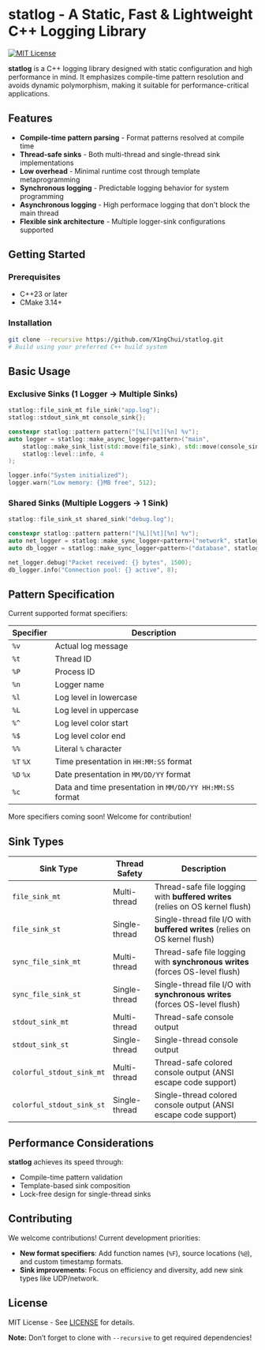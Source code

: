 # statlog - A Static, Fast & Lightweight C++ Logging Library

[![MIT License](https://img.shields.io/badge/license-MIT-blue.svg)](LICENSE)

**statlog** is a C++ logging library designed with static configuration and high performance in mind. It emphasizes compile-time pattern resolution and avoids dynamic polymorphism, making it suitable for performance-critical applications.

## Features

- **Compile-time pattern parsing** - Format patterns resolved at compile time
- **Thread-safe sinks** - Both multi-thread and single-thread sink implementations
- **Low overhead** - Minimal runtime cost through template metaprogramming
- **Synchronous logging** - Predictable logging behavior for system programming
- **Asynchronous logging** - High performace logging that don't block the main thread
- **Flexible sink architecture** - Multiple logger-sink configurations supported

## Getting Started

### Prerequisites
- C++23 or later
- CMake 3.14+

### Installation

```bash
git clone --recursive https://github.com/X1ngChui/statlog.git
# Build using your preferred C++ build system
```

## Basic Usage

### Exclusive Sinks (1 Logger → Multiple Sinks)

```cpp
statlog::file_sink_mt file_sink("app.log");
statlog::stdout_sink_mt console_sink{};

constexpr statlog::pattern pattern("[%L][%t][%n] %v");
auto logger = statlog::make_async_logger<pattern>("main", 
	statlog::make_sink_list(std::move(file_sink), std::move(console_sink)),
	statlog::level::info, 4
);

logger.info("System initialized");
logger.warn("Low memory: {}MB free", 512);
```

### Shared Sinks (Multiple Loggers → 1 Sink)

```cpp
statlog::file_sink_st shared_sink("debug.log");

constexpr statlog::pattern pattern("[%L][%t][%n] %v");
auto net_logger = statlog::make_sync_logger<pattern>("network", statlog::make_sink_list(shared_sink));
auto db_logger = statlog::make_sync_logger<pattern>("database", statlog::make_sink_list(shared_sink));

net_logger.debug("Packet received: {} bytes", 1500);
db_logger.info("Connection pool: {} active", 8);
```

## Pattern Specification

Current supported format specifiers:

| Specifier | Description             |
|-----------|-------------------------|
| `%v`      | Actual log message      |
| `%t`      | Thread ID               |
| `%P`      | Process ID              |
| `%n`      | Logger name             |
| `%l`      | Log level in lowercase  |
| `%L`      | Log level in uppercase  |
| `%^`      | Log level color start   |
| `%$`      | Log level color end     |
| `%%`      | Literal `%` character   |
| `%T` `%X` | Time presentation in `HH:MM:SS` format |
| `%D` `%x` | Date presentation in `MM/DD/YY` format |
| `%c`      | Data and time presentation in `MM/DD/YY HH:MM:SS` format |


More specifiers coming soon! Welcome for contribution!

## Sink Types

| Sink Type                  | Thread Safety  | Description                                                                  |
|----------------------------|----------------|------------------------------------------------------------------------------|
| `file_sink_mt`             | Multi-thread   | Thread-safe file logging with **buffered writes** (relies on OS kernel flush)|
| `file_sink_st`             | Single-thread  | Single-thread file I/O with **buffered writes** (relies on OS kernel flush)  |
| `sync_file_sink_mt`        | Multi-thread   | Thread-safe file logging with **synchronous writes** (forces OS-level flush) |
| `sync_file_sink_st`        | Single-thread  | Single-thread file I/O with **synchronous writes** (forces OS-level flush)   |
| `stdout_sink_mt`           | Multi-thread   | Thread-safe console output                                                   |
| `stdout_sink_st`           | Single-thread  | Single-thread console output                                                 |
| `colorful_stdout_sink_mt`  | Multi-thread   | Thread-safe colored console output (ANSI escape code support)                |
| `colorful_stdout_sink_st`  | Single-thread  | Single-thread colored console output (ANSI escape code support)              |


## Performance Considerations

**statlog** achieves its speed through:

- Compile-time pattern validation
- Template-based sink composition
- Lock-free design for single-thread sinks

## Contributing

We welcome contributions! Current development priorities:

- **New format specifiers**: Add function names (`%F`), source locations (`%@`), and custom timestamp formats.
- **Sink improvements**: Focus on efficiency and diversity, add new sink types like UDP/network.

## License

MIT License - See [LICENSE](LICENSE) for details.

**Note:** Don’t forget to clone with `--recursive` to get required dependencies!




